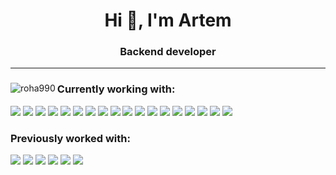<h1 align="center">Hi 👋, I'm Artem </h1>
<h3 align="center">Backend developer</h3>
<hr>
<div>
<p align="left">  </p>
<p><img align="left" src="https://github-readme-stats.vercel.app/api/top-langs?username=roha990&show_icons=true&locale=en&layout=compact" alt="roha990" />
</p>
    <h3>Currently working with:</h3> 
    <p>
    <img src="https://img.shields.io/badge/-Github-181717?style=flat-square&logo=GitHub&logoColor=white"/>
    <img src="https://img.shields.io/badge/-Git-F44D27?style=flat-square&logo=Git&logoColor=white"/>
    <img src="https://img.shields.io/badge/Linux-FCC624?logo=linux&logoColor=000&style=flat-square"/>
    <img src="https://img.shields.io/badge/-Debian-A80030?style=flat-square&logo=Debian&logoColor=white"/>
    <img src="https://img.shields.io/badge/-Insomnia-5849BE?style=flat-square&logo=Insomnia&logoColor=white"/>
    <img src="https://img.shields.io/badge/-Jetbrains-000000?style=flat-square&logo=jetbrains&logoColor=white"/>
    <img src="https://img.shields.io/badge/-Docker-257bd6?style=flat-square&logo=docker&logoColor=white"/>
    <img src="https://img.shields.io/badge/-Redis-DC382D?style=flat-square&logo=Redis&logoColor=ffdd54"/>
    <img src="https://img.shields.io/badge/-PostgreSQL-316192?style=flat-square&logo=postgresql&logoColor=white"/>
    <img src="https://img.shields.io/badge/-Python-3670A0?style=flat-square&logo=python&logoColor=ffdd54"/>
    <img src="https://img.shields.io/badge/-Flask-000000?style=flat-square&logo=Flask&logoColor=white"/>
    <img src="https://img.shields.io/badge/-Go-00ADD8?logo=go&logoColor=fff&style=flat-square"/> 
    <img src="https://img.shields.io/badge/-Gin-3670A0?style=flat-square&logo=Gin&logoColor=White"/>
    <img src="https://img.shields.io/badge/Axios-5A29E4?logo=axios&logoColor=fff&style=flat-square"/>
    <img src="https://img.shields.io/badge/-React-61DAFB?logo=react&logoColor=000&style=flat-square"/>
    <img src="https://img.shields.io/badge/JavaScript-F7DF1E?logo=javascript&logoColor=000&style=flat-square"/>
    <img src="https://img.shields.io/badge/-HTML5-E34F26?style=flat-square&logo=HTML5&logoColor=white"/>
    <img src="https://img.shields.io/badge/-CSS3-1572B6?style=flat-square&logo=CSS3&logoColor=white"/>
  </p>
    <h3>Previously worked with:</h3>
    <p>
    <img src="https://img.shields.io/badge/GitLab-FC6D26?logo=gitlab&logoColor=fff&style=flat-square"/>
    <img src="https://img.shields.io/badge/-MongoDB-47A248?style=flat-square&logo=MongoDB&logoColor=white"/>
    <img src="https://img.shields.io/badge/-Java-ED8B00?style=flat-square&logo=Openjdk&logoColor=white"/>
    <img src="https://img.shields.io/badge/-Spring-6DB33F?style=flat-square&logo=Spring&logoColor=white"/>
    <img src="https://img.shields.io/badge/FastAPI-009688?logo=fastapi&logoColor=fff&style=flat-square"/>
    <img src="https://img.shields.io/badge/Django-092E20?logo=django&logoColor=fff&style=flat-square"/>
  </p>
</div>




<!--
**Roha990/Roha990** is a ✨ _special_ ✨ repository because its `README.md` (this file) appears on your GitHub profile.

Here are some ideas to get you started:

- 🔭 I’m currently working on ...
- 🌱 I’m currently learning ...
- 👯 I’m looking to collaborate on ...
- 🤔 I’m looking for help with ...
- 💬 Ask me about ...
- 📫 How to reach me: ...
- 😄 Pronouns: ...
- ⚡ Fun fact: ...
-->
